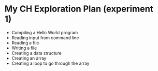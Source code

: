 # My CH Exploration Plan (experiment 1)
- Compiling a Hello World program
- Reading input from command line 
- Reading a file
- Writing a file
- Creating a data structure
- Creating an array 
- Creating a loop to go through the array
